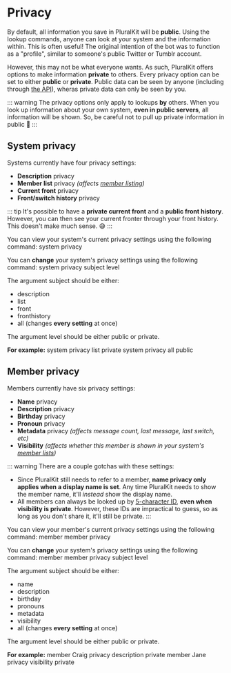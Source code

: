 ﻿# Privacy
By default, all information you save in PluralKit will be **public**. 
Using the lookup commands, anyone can look at your system and the information within.
This is often useful! The original intention of the bot was to function as a "profile", similar to someone's public Twitter or Tumblr account.

However, this may not be what everyone wants. 
As such, PluralKit offers options to make information **private** to others.
Every privacy option can be set to either **public** or **private**. Public data can be seen by anyone (including through [the API](../api.md)), wheras private data can only be seen by you.

::: warning
The privacy options only apply to lookups **by** others. 
When you look up information about your own system, **even in public servers**, all information will be shown.
So, be careful not to pull up private information in public :slightly_smiling_face:
:::

## System privacy
Systems currently have four privacy settings:

- **Description** privacy
- **Member list** privacy *(affects [member listing](./listing.md))*
- **Current front** privacy
- **Front/switch history** privacy

::: tip
It's possible to have a **private current front** and a **public front history**.
However, you can then see your current fronter through your front history.
This doesn't make much sense. :sweat_smile:
:::

You can view your system's current privacy settings using the following command:
<Cmd>system privacy</Cmd>

You can **change** your system's privacy settings using the following command:
<Cmd>system privacy <Arg>subject</Arg> <Arg>level</Arg></Cmd>

The argument <Arg>subject</Arg> should be either:
- <Arg>description</Arg>
- <Arg>list</Arg>
- <Arg>front</Arg>
- <Arg>fronthistory</Arg>
- <Arg>all</Arg> (changes <strong>every setting</strong> at once)
 
The argument <Arg>level</Arg> should be either <Arg>public</Arg> or <Arg>private</Arg>.

**For example:**
<CmdGroup>
<Cmd comment="Make your member list private">system privacy <Arg>list</Arg> <Arg>private</Arg></Cmd>
<Cmd comment="Make everything public">system privacy <Arg>all</Arg> <Arg>public</Arg></Cmd>
</CmdGroup>

## Member privacy
Members currently have six privacy settings:

- **Name** privacy
- **Description** privacy
- **Birthday** privacy
- **Pronoun** privacy
- **Metadata** privacy *(affects message count, last message, last switch, etc)*
- **Visibility** *(affects whether this member is shown in your system's [member lists](./listing.md))*

::: warning
There are a couple gotchas with these settings:
- Since PluralKit still needs to refer to a member, **name privacy only applies when a display name is set**. Any time PluralKit needs to show the member name, it'll *instead* show the display name.
- All members can always be looked up by [5-character ID](./ids.md), **even when visibility is private**. However, these IDs are impractical to guess, so as long as you don't share it, it'll still be private.
:::

You can view your member's current privacy settings using the following command:
<Cmd>member <Arg>member</Arg> privacy</Cmd>

You can **change** your system's privacy settings using the following command:
<Cmd>member <Arg>member</Arg> privacy <Arg>subject</Arg> <Arg>level</Arg></Cmd>

The argument <Arg>subject</Arg> should be either:
- <Arg>name</Arg>
- <Arg>description</Arg>
- <Arg>birthday</Arg>
- <Arg>pronouns</Arg>
- <Arg>metadata</Arg>
- <Arg>visibility</Arg>
- <Arg>all</Arg> (changes <strong>every setting</strong> at once)
 
The argument <Arg>level</Arg> should be either <Arg>public</Arg> or <Arg>private</Arg>.

**For example:**
<CmdGroup>
<Cmd comment="Make Craig's description private">member <Arg>Craig</Arg> privacy <Arg>description</Arg> <Arg>private</Arg></Cmd>
<Cmd comment="Hide Jane from member lists">member <Arg>Jane</Arg> privacy <Arg>visibility</Arg> <Arg>private</Arg></Cmd>
</CmdGroup>
